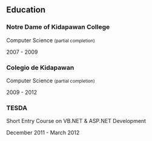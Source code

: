 
<div class="resume-section-content">
    <h2 class="mb-5">Education</h2>
    <!-- <div class="d-flex flex-column flex-md-row justify-content-between">
        <div class="flex-grow-1">
            <h3 class="mb-0">Bukidnon Fundamental Baptist Seminary</h3>
            <div class="subheading mb-3">Christian Training Certificate</div>
            <p></p>
        </div>
        <div class="flex-shrink-0"><span class="text-primary">2005 - 2007</span></div>
    </div> -->
    <div class="d-flex flex-column flex-md-row justify-content-between">
        <div class="flex-grow-1">
            <h3 class="mb-0">Notre Dame of Kidapawan College</h3>
            <div class="subheading mb-3">Computer Science <small>(partial completion)</small></div>
            <!-- (partial completion) phrase copied from https://kevinold.com/kevin_old_resume.pdf -->
            <p></p>
        </div>
        <div class="flex-shrink-0"><span class="text-primary">2007 - 2009</span></div>
    </div>
    <div class="d-flex flex-column flex-md-row justify-content-between">
        <div class="flex-grow-1">
            <h3 class="mb-0">Colegio de Kidapawan</h3>
            <div class="subheading mb-3">Computer Science <small>(partial completion)</small></div>
            <!-- (partial completion) phrase copied from https://kevinold.com/kevin_old_resume.pdf -->
            <p></p>
        </div>
        <div class="flex-shrink-0"><span class="text-primary">2009 - 2012</span></div>
    </div>
    <div class="d-flex flex-column flex-md-row justify-content-between">
        <div class="flex-grow-1">
            <h3 class="mb-0">TESDA</h3>
            <div class="subheading mb-3">Short Entry Course on VB.NET & ASP.NET Development</div>
            <p>
                <!-- <small>
                    (Certificate <a href="/files/certificates/DotNet-Cert-TESDA.jpg">here</a>)
                </small> -->
            </p>
        </div>
        <div class="flex-shrink-0"><span class="text-primary">December 2011 - March 2012</span></div>
    </div>
    <!-- <div class="d-flex flex-column flex-md-row justify-content-between mb-5">
        <div class="flex-grow-1">
            <h3 class="mb-0">Bob Jones Memorial Bible College</h3>
            <div class="subheading mb-3">Took some Bible subjects</div>
            <div>No degree earned</div>
            <p></p>
        </div>
        <div class="flex-shrink-0"><span class="text-primary">November 2018 - March 2019</span></div>
    </div> -->
</div>